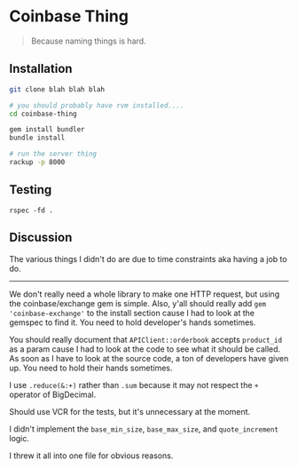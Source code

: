 # Coinbase Thing

> Because naming things is hard.

## Installation

```bash
git clone blah blah blah

# you should probably have rvm installed....
cd coinbase-thing

gem install bundler
bundle install

# run the server thing
rackup -p 8000
```

## Testing

```
rspec -fd .
```

## Discussion

The various things I didn't do are due to time constraints aka having a job to do.

---

We don't really need a whole library to make one HTTP request, but using the coinbase/exchange gem is simple. Also, y'all should really add `gem 'coinbase-exchange'` to the install section cause I had to look at the gemspec to find it. You need to hold developer's hands sometimes.

You should really document that `APIClient::orderbook` accepts `product_id` as a param cause I had to look at the code to see what it should be called. As soon as I have to look at the source code, a ton of developers have given up. You need to hold their hands sometimes.

I use `.reduce(&:+)` rather than `.sum` because it may not respect the `+` operator of BigDecimal.

Should use VCR for the tests, but it's unnecessary at the moment.

I didn't implement the `base_min_size`, `base_max_size`, and `quote_increment` logic.

I threw it all into one file for obvious reasons.
